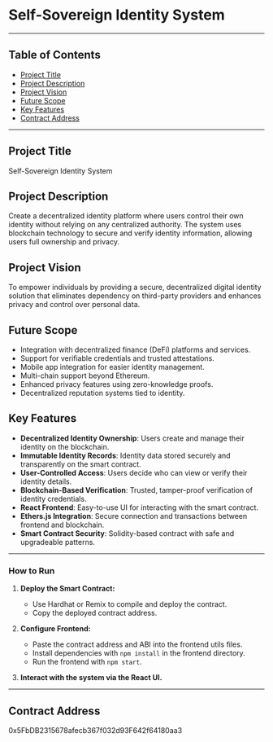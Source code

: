 # Self-Sovereign Identity System

---

## Table of Contents
- [Project Title](#project-title)
- [Project Description](#project-description)
- [Project Vision](#project-vision)
- [Future Scope](#future-scope)
- [Key Features](#key-features)
- [Contract Address](#contract-addres)

---

## Project Title
Self-Sovereign Identity System

## Project Description
Create a decentralized identity platform where users control their own identity without relying on any centralized authority. The system uses blockchain technology to secure and verify identity information, allowing users full ownership and privacy.

## Project Vision
To empower individuals by providing a secure, decentralized digital identity solution that eliminates dependency on third-party providers and enhances privacy and control over personal data.

## Future Scope
- Integration with decentralized finance (DeFi) platforms and services.
- Support for verifiable credentials and trusted attestations.
- Mobile app integration for easier identity management.
- Multi-chain support beyond Ethereum.
- Enhanced privacy features using zero-knowledge proofs.
- Decentralized reputation systems tied to identity.

## Key Features
- **Decentralized Identity Ownership**: Users create and manage their identity on the blockchain.
- **Immutable Identity Records**: Identity data stored securely and transparently on the smart contract.
- **User-Controlled Access**: Users decide who can view or verify their identity details.
- **Blockchain-Based Verification**: Trusted, tamper-proof verification of identity credentials.
- **React Frontend**: Easy-to-use UI for interacting with the smart contract.
- **Ethers.js Integration**: Secure connection and transactions between frontend and blockchain.
- **Smart Contract Security**: Solidity-based contract with safe and upgradeable patterns.

---

### How to Run

1. **Deploy the Smart Contract:**

   - Use Hardhat or Remix to compile and deploy the contract.
   - Copy the deployed contract address.

2. **Configure Frontend:**

   - Paste the contract address and ABI into the frontend utils files.
   - Install dependencies with `npm install` in the frontend directory.
   - Run the frontend with `npm start`.

3. **Interact with the system via the React UI.**

---

## Contract Address
0x5FbDB2315678afecb367f032d93F642f64180aa3
